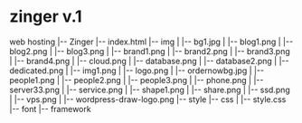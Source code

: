 # zinger v.1
web hosting
|-- Zinger
    |-- index.html
    |-- img
    |   |-- bg1.jpg
    |   |-- blog1.png
    |   |-- blog2.png
    |   |-- blog3.png
    |   |-- brand1.png
    |   |-- brand2.png
    |   |-- brand3.png
    |   |-- brand4.png
    |   |-- cloud.png
    |   |-- database.png
    |   |-- database2.png
    |   |-- dedicated.png
    |   |-- img1.png
    |   |-- logo.png
    |   |-- ordernowbg.jpg
    |   |-- people1.png
    |   |-- people2.png
    |   |-- people3.png
    |   |-- phone.png
    |   |-- server33.png
    |   |-- service.png
    |   |-- shape1.png
    |   |-- share.png
    |   |-- ssd.png
    |   |-- vps.png
    |   |-- wordpress-draw-logo.png
    |-- style
        |-- css
        |   |-- style.css
        |-- font
        |-- framework

		
		

